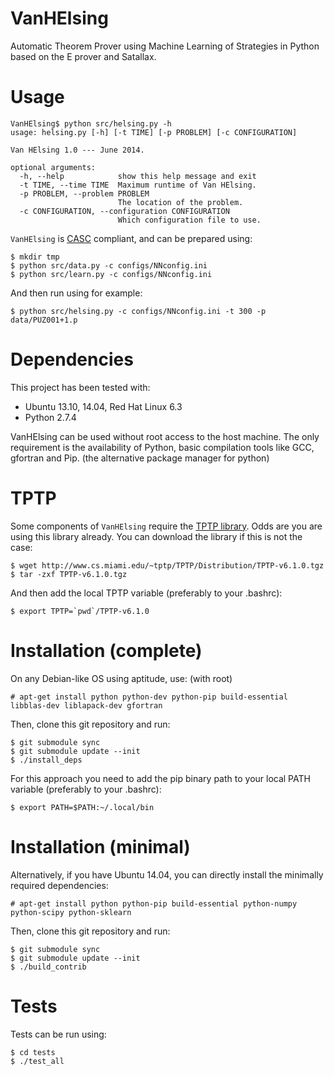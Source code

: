 VanHElsing
==========

Automatic Theorem Prover using Machine Learning of Strategies in Python based on the E prover and Satallax.

Usage
=====

```
VanHElsing$ python src/helsing.py -h
usage: helsing.py [-h] [-t TIME] [-p PROBLEM] [-c CONFIGURATION]

Van HElsing 1.0 --- June 2014.

optional arguments:
  -h, --help            show this help message and exit
  -t TIME, --time TIME  Maximum runtime of Van HElsing.
  -p PROBLEM, --problem PROBLEM
                        The location of the problem.
  -c CONFIGURATION, --configuration CONFIGURATION
                        Which configuration file to use.
```

`VanHElsing` is [CASC](http://www.cs.miami.edu/~tptp/CASC/) compliant, and can be prepared using:

```
$ mkdir tmp
$ python src/data.py -c configs/NNconfig.ini
$ python src/learn.py -c configs/NNconfig.ini
```

And then run using for example:

```
$ python src/helsing.py -c configs/NNconfig.ini -t 300 -p data/PUZ001+1.p
```

Dependencies
============

This project has been tested with:
* Ubuntu 13.10, 14.04, Red Hat Linux 6.3
* Python 2.7.4

VanHElsing can be used without root access to the host machine. The only
requirement is the availability of Python, basic compilation tools like GCC,
gfortran and Pip. (the alternative package manager for python)

TPTP
====

Some components of `VanHElsing` require the [TPTP library](http://www.cs.miami.edu/~tptp/).
Odds are you are using this library already. You can download the library
if this is not the case:

```
$ wget http://www.cs.miami.edu/~tptp/TPTP/Distribution/TPTP-v6.1.0.tgz
$ tar -zxf TPTP-v6.1.0.tgz
```

And then add the local TPTP variable (preferably to your .bashrc):

```
$ export TPTP=`pwd`/TPTP-v6.1.0
```

Installation (complete)
=======================

On any Debian-like OS using aptitude, use: (with root)

```
# apt-get install python python-dev python-pip build-essential libblas-dev liblapack-dev gfortran
```

Then, clone this git repository and run:

```
$ git submodule sync
$ git submodule update --init
$ ./install_deps
```

For this approach you need to add the pip binary path to your local PATH
variable (preferably to your .bashrc):

```
$ export PATH=$PATH:~/.local/bin
```

Installation (minimal)
======================

Alternatively, if you have Ubuntu 14.04, you can directly install the minimally required dependencies:

```
# apt-get install python python-pip build-essential python-numpy python-scipy python-sklearn
```

Then, clone this git repository and run:

```
$ git submodule sync
$ git submodule update --init
$ ./build_contrib
```

Tests
=====

Tests can be run using:

```
$ cd tests
$ ./test_all
```

